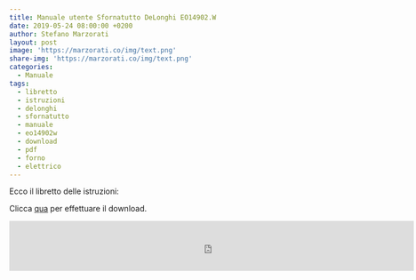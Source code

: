 ```yaml
---
title: Manuale utente Sfornatutto DeLonghi EO14902.W
date: 2019-05-24 08:00:00 +0200
author: Stefano Marzorati
layout: post
image: 'https://marzorati.co/img/text.png'
share-img: 'https://marzorati.co/img/text.png'
categories:
  - Manuale
tags:
  - libretto
  - istruzioni
  - delonghi
  - sfornatutto
  - manuale
  - eo14902w
  - download
  - pdf
  - forno
  - elettrico
---
```

Ecco il libretto delle istruzioni:   

Clicca <a href="https://marzorati.co/download/Manuale_Istruzioni_EO14902.W.pdf" target="_blank">qua</a> per effettuare il download.   

<iframe style="width:728px;height:90px;" marginwidth="0" marginheight="0" scrolling="no" frameborder="0" src="https://rcm-eu.amazon-adsystem.com/e/cm?ref=qf_sp_asin_til&t=marzoratiamaz-21&m=amazon&o=29&p=8&l=as1&IS2=1&asins=B00OUDBTAI&linkId=83b219f08b07f328167ff946420e38c4&bc1=ffffff&lt1=_blank&fc1=333333&lc1=0066c0&bg1=ffffff&f=ifr">
</iframe>

